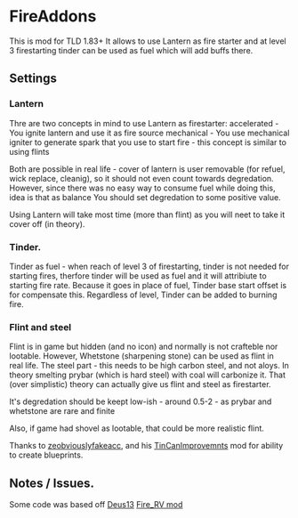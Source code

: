 # FireAddons

This is mod for TLD 1.83+ 
It allows to use Lantern as fire starter and at level 3 firestarting tinder can be used as fuel which will add buffs there.

## Settings

### Lantern
Thre are two concepts in mind to use Lantern as firestarter:
accelerated - You ignite lantern and use it as fire source
mechanical - You use mechanical igniter to generate spark that you use to start fire - this concept is similar to using flints

Both are possible in real life - cover of lantern is user removable (for refuel, wick replace, cleanig), so it should not even count towards degredation. 
However, since there was no easy way to consume fuel while doing this, idea is that as balance You should set degredation to some positive value.

Using Lantern will take most time (more than flint) as you will neet to take it cover off (in theory).

### Tinder.
Tinder as fuel - when reach of level 3 of firestarting, tinder is not needed for starting fires, therfore tinder will be used as fuel and it will attribiute to starting fire rate.
Because it goes in place of fuel, Tinder base start offset is for compensate this.
Regardless of level, Tinder can be added to burning fire.

### Flint and steel
Flint is in game but hidden (and no icon) and normally is not crafteble nor lootable.
However, Whetstone (sharpening stone) can be used as flint in real life.
The steel part - this needs to be high carbon steel, and not aloys. In theory smelting prybar (which is hard steel) with coal will carbonize it.
That (over simplistic) theory can actually give us flint and steel as firestarter.

It's degredation should be keept low-ish - around 0.5-2 - as prybar and whetstone are rare and finite

Also, if game had shovel as lootable, that could be more realistic flint.

Thanks to [zeobviouslyfakeacc](https://github.com/zeobviouslyfakeacc/), and his [TinCanImprovemnts](https://github.com/zeobviouslyfakeacc/TinCanImprovements) mod for ability to create blueprints.

## Notes / Issues.
Some code was based off [Deus13](https://github.com/Deus13/) [Fire_RV mod](https://github.com/Deus13/Fire_RV)
